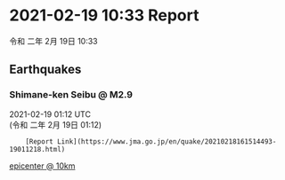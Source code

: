 # 2021-02-19 10:33 Report
令和 二年 2月 19日 10:33

## Earthquakes
### Shimane-ken Seibu @ M2.9
2021-02-19 01:12 UTC  
        (令和 二年 2月 19日 01:12)
  
        [Report Link](https://www.jma.go.jp/en/quake/20210218161514493-19011218.html)  
[epicenter @ 10km](https://www.google.com/maps/place/35°06'00%22+132°24'00%22/@35.1,132.4,17z/data=!3m1!4b1!4m5!3m4!1s0x0:0x0!8m2!3d35.1!4d132.4)